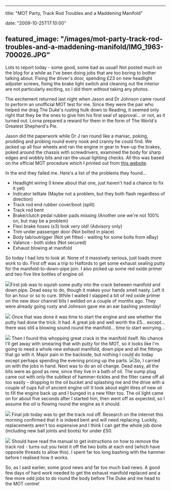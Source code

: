 
---
title: "MOT Party, Track Rod Troubles and a Maddening Manifold"

date: "2009-10-25T17:10:00"

featured_image: "/images/mot-party-track-rod-troubles-and-a-maddening-manifold/IMG_1963-700026.JPG"
---


Lots to report today - some good, some bad as usual!  Not posted much on the blog for a while as I've been doing jobs that are too boring to bother talking about.  Fixing the driver's door, spending £23 on new headlight adjuster screws, fixing the brake light switch and cleaning out the interior are not particularly exciting, so I did them without taking any photos.

The excitement returned last night when Jason and Dr Johnson came round to perform an unofficial MOT test for me.  Since they were the pair who helped me drag The Duke's rusting hulk down to Reading, it seemed only right that they be the ones to give him his first seal of approval... or not, as it turned out.  Lorna prepared a reward for them in the form of The World's Greatest Shepherd's Pie.

Jason did the paperwork while Dr J ran round like a maniac, poking, prodding and probing round every nook and cranny he could find.  We jacked up all four wheels and ran the engine in gear to free-up the brakes, poked around the chassis with screwdrivers, examined the body for sharp edges and wobbly bits and ran the usual lighting checks.  All this was based on the official MOT procedure which I printed out from <a href="http://www.motuk.co.uk/manual/contents.htm">this website</a>.

In the end they failed me.  Here's a list of the problems they found...
<ul><li>Headlight wiring (I knew about that one, just haven't had a chance to fix it yet)</li><li>Indicator telltale (Maybe not a problem, but they both flash regardless of direction)
</li><li>Track rod end rubber cover/boot (split)
</li><li>Track rod bent
</li><li>Brake/clutch pedal rubber pads missing (Another one we're not 100% on, but may be a problem)
</li><li>Flexi brake hoses (x3) look very old!  (Advisory only)
</li><li>Trim under passenger door (Not bolted in place)
</li><li>Body tab/outrigger (Not yet fitted - waiting for some bolts from eBay)
</li><li>Valance - both sides (Not secured)
</li><li>Exhaust blowing at manifold</li></ul>So today I had lots to look at.  None of it massively serious, just loads more work to do.  First off was a trip to Halfords to get some exhaust sealing putty for the manifold-to-down-pipe join.  I also picked up some red oxide primer and two five litre bottles of engine oil.

<a href="http://danandtheduke.co.uk/uploaded_images/IMG_1963-700030.JPG"><img src="/images/mot-party-track-rod-troubles-and-a-maddening-manifold/IMG_1963-700026.JPG"/></a>First job was to squish some putty into the crack between manifold and down pipe.  Dead easy to do, though it makes your hands smell nasty.  Left it for an hour or so to cure.  While I waited I slapped a bit of red oxide primer on the new door channel bits I welded on a couple of months ago.  They were already going rusty and Johnson gave me an ear bashing yesterday!

<a href="http://danandtheduke.co.uk/uploaded_images/IMG_1964-700004.JPG"><img src="/images/mot-party-track-rod-troubles-and-a-maddening-manifold/IMG_1964-799997.JPG"/></a>
Once that was done it was time to start the engine and see whether the putty had done the trick.  It had.  A great job and well worth the £5... except... there was still a blowing sound round the manifold... time to start worrying...

<a href="http://danandtheduke.co.uk/uploaded_images/IMG_1973-775809.JPG"><img src="/images/mot-party-track-rod-troubles-and-a-maddening-manifold/IMG_1973-775804.JPG"/></a>
Then I found this whopping great crack in the manifold itself.  No chance I'll get away with smearing that with putty for the MOT, so it looks like I'm going to need a whole new exhaust manifold, down pipe and all the fittings that go with it.  Major pain in the backside, but nothing I could do today except perhaps spending the evening pricing up the parts.
<a href="http://danandtheduke.co.uk/uploaded_images/IMG_1975-775782.JPG"><img src="/images/mot-party-track-rod-troubles-and-a-maddening-manifold/IMG_1975-775777.JPG"/></a>So, I carried on with the jobs in hand.  Next was to do an oil change.  Dead easy, all the bits were as good as new, since they live in a bath of oil.  The sump plug came out with only the subtlest of hammer-tickles and the filter came off all too easily - dropping in the oil bucket and splashing me and the drive with a couple of cups full of ancient engine oil!  It took about eight litres of new oil to fill the engine back up and I bunged in a new filter too.  The oil light came on for about five seconds after I started him, then went off as expected, so I assume the oil is flowing round the engine as it should.

<a href="http://danandtheduke.co.uk/uploaded_images/IMG_1982-751095.JPG"><img src="/images/mot-party-track-rod-troubles-and-a-maddening-manifold/IMG_1982-750834.JPG"/></a>
Final job today was to get the track rod off.  Research on the internet this morning confirmed that it is indeed bent and will need replacing.  Luckily, replacements aren't too expensive and I think I can get the whole job done (including new ball joints and boots) for under £50.

<a href="http://danandtheduke.co.uk/uploaded_images/IMG_1983-750724.JPG"><img src="/images/mot-party-track-rod-troubles-and-a-maddening-manifold/IMG_1983-750654.JPG"/></a>
Should have read the manual to get instructions on how to remove the track rod - turns out you twist it off the two bolts at each end (which have opposite threads to allow this).  I spent far too long bashing with the hammer before I realised how it works.

So, as I said earlier, some good news and far too much bad news.  A good few days of hard work needed to get the exhaust manifold replaced and a few more odd jobs to do round the body before The Duke and me head to the MOT centre!